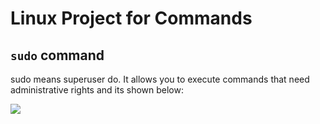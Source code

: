 # Linux Project for Commands

## `sudo` command

sudo means superuser do. It allows you to execute commands that need administrative rights and its shown below:


![](Images%5CSnipaste_2023-12-02_00-51-39.png)


